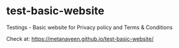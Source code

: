 # test-basic-website
Testings - Basic website for Privacy policy and Terms &amp; Conditions

Check at: https://metanaveen.github.io/test-basic-website/
